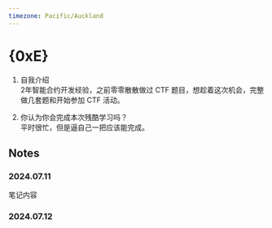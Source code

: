 ```yaml
---
timezone: Pacific/Auckland
---
```


# {0xE}

1. 自我介绍  
2年智能合约开发经验，之前零零散散做过 CTF 题目，想趁着这次机会，完整做几套题和开始参加 CTF 活动。  

2. 你认为你会完成本次残酷学习吗？  
平时很忙，但是逼自己一把应该能完成。  


## Notes

<!-- Content_START -->

### 2024.07.11

笔记内容

### 2024.07.12

<!-- Content_END -->
